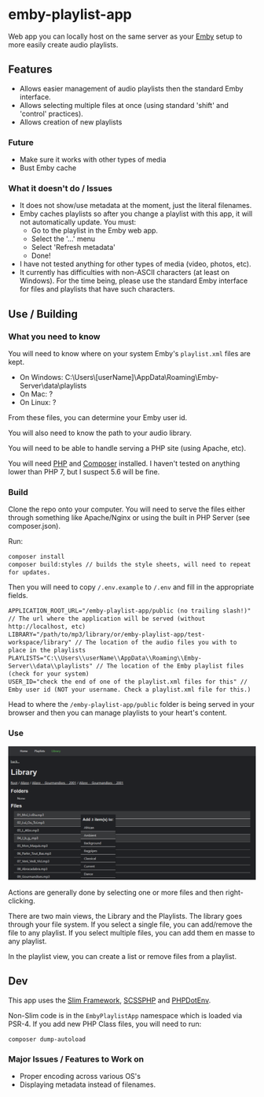 # emby-playlist-app
Web app you can locally host on the same server as your [Emby](https://emby.media/) setup to more easily create audio playlists.

## Features

 - Allows easier management of audio playlists then the standard Emby interface.
 - Allows selecting multiple files at once (using standard 'shift' and 'control' practices).
 - Allows creation of new playlists

### Future

 - Make sure it works with other types of media
 - Bust Emby cache

### What it doesn't do / Issues

- It does not show/use metadata at the moment, just the literal filenames.
- Emby caches playlists so after you change a playlist with this app, it will not automatically update. You must:
  - Go to the playlist in the Emby web app.
  - Select the '...' menu
  - Select 'Refresh metadata'
  - Done!
- I have not tested anything for other types of media (video, photos, etc).
- It currently has difficulties with non-ASCII characters (at least on Windows).  For the time being, please use the standard Emby interface for files and playlists that have such characters.

## Use / Building

### What you need to know

You will need to know where on your system Emby's `playlist.xml` files are kept.

- On Windows: C:\\Users\\[userName]\\AppData\\Roaming\\Emby-Server\\data\\playlists
- On Mac: ?
- On Linux: ?

From these files, you can determine your Emby user id.

You will also need to know the path to your audio library.

You will need to be able to handle serving a PHP site (using Apache, etc).

You will need [PHP](http://php.net/downloads.php) and [Composer](https://getcomposer.org/) installed. I haven't tested on anything lower than PHP 7, but I suspect 5.6 will be fine.

### Build

Clone the repo onto your computer.  You will need to serve the files either through something like Apache/Nginx or using the built in PHP Server (see composer.json).

Run:

```
composer install
composer build:styles // builds the style sheets, will need to repeat for updates.
```

Then you will need to copy `/.env.example` to `/.env` and fill in the appropriate fields.

```
APPLICATION_ROOT_URL="/emby-playlist-app/public (no trailing slash!)" // The url where the application will be served (without http://localhost, etc)
LIBRARY="/path/to/mp3/library/or/emby-playlist-app/test-workspace/library" // The location of the audio files you with to place in the playlists
PLAYLISTS="C:\\Users\\userName\\AppData\\Roaming\\Emby-Server\\data\\playlists" // The location of the Emby playlist files (check for your system)
USER_ID="check the end of one of the playlist.xml files for this" // Emby user id (NOT your username. Check a playlist.xml file for this.)
```

Head to where the `/emby-playlist-app/public` folder is being served in your browser and then you can manage playlists to your heart's content.

### Use

![Screenshot of the app looking at the library files](images/library.png)

Actions are generally done by selecting one or more files and then right-clicking.

There are two main views, the Library and the Playlists.  The library goes through your file system. If you select a single file, you can add/remove the file to any playlist.  If you select multiple files, you can add them en masse to any playlist.

In the playlist view, you can create a list or remove files from a playlist.

## Dev

This app uses the [Slim Framework](http://www.slimframework.com/),  [SCSSPHP](http://leafo.github.io/scssphp/) and [PHPDotEnv](https://github.com/vlucas/phpdotenv).

Non-Slim code is in the `EmbyPlaylistApp` namespace which is loaded via PSR-4. If you add new PHP Class files, you will need to run:

```
composer dump-autoload
```

### Major Issues / Features to Work on
 
 - Proper encoding across various OS's
 - Displaying metadata instead of filenames.